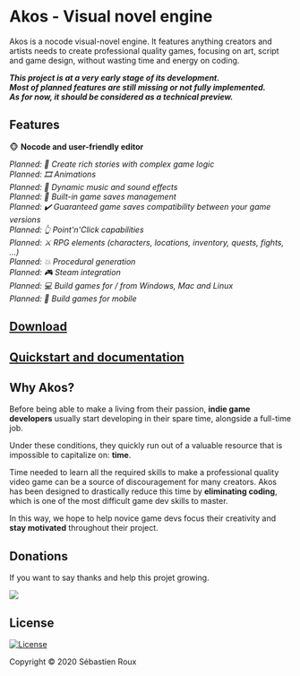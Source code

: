 # Akos - Visual novel engine

Akos is a nocode visual-novel engine. It features anything creators and artists needs to create professional quality games, focusing on art, script and game design, without wasting time and energy on coding.

_**This project is at a very early stage of its development.  
Most of planned features are still missing or not fully implemented.  
As for now, it should be considered as a technical preview.**_

## Features

:monkey_face: **Nocode and user-friendly editor**  

_Planned: :twisted_rightwards_arrows: Create rich stories with complex game logic_  
_Planned: :film_strip: Animations_  
_Planned: :musical_note: Dynamic music and sound effects_  
_Planned: :floppy_disk: Built-in game saves management_  
_Planned: :heavy_check_mark: Guaranteed game saves compatibility between your game versions_  
_Planned: :point_up_2: Point'n'Click capabilities_  
_Planned: :crossed_swords: RPG elements (characters, locations, inventory, quests, fights, ...)_  
_Planned: :boom: Procedural generation_   
_Planned: :video_game: Steam integration_  
_Planned: :computer: Build games for / from Windows, Mac and Linux_  
_Planned: :iphone: Build games for mobile_  

## [Download](https://github.com/grimwred/akos/releases)

## [Quickstart and documentation](docs/quickstart.md)

## Why Akos?

Before being able to make a living from their passion, **indie game developers** usually start developing in their spare time, alongside a full-time job.

Under these conditions, they quickly run out of a valuable resource that is impossible to capitalize on: **time**.

Time needed to learn all the required skills to make a professional quality video game can be a source of discouragement for many creators. Akos has been designed to drastically reduce this time by **eliminating coding**, which is one of the most difficult game dev skills to master.

In this way, we hope to help novice game devs focus their creativity and **stay motivated** throughout their project.

## Donations

If you want to say thanks and help this projet growing.

<a href="https://paypal.me/grimwred">
  <img src="https://img.shields.io/badge/donate via-paypal-blue?style=for-the-badge&logo=paypal"/>
</a>

## License

[![License](https://img.shields.io/badge/license-MIT-green)](/LICENSE)

Copyright :copyright: 2020 Sébastien Roux
